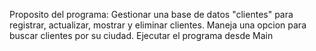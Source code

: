 Proposito del programa: Gestionar una base de datos "clientes" para registrar, actualizar, mostrar y eliminar clientes. Maneja una opcion para buscar clientes por su ciudad.
Ejecutar el programa desde Main
